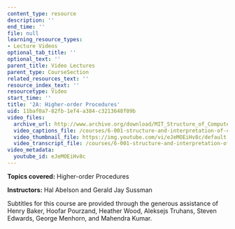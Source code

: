 ```yaml
---
content_type: resource
description: ''
end_time: ''
file: null
learning_resource_types:
- Lecture Videos
optional_tab_title: ''
optional_text: ''
parent_title: Video Lectures
parent_type: CourseSection
related_resources_text: ''
resource_index_text: ''
resourcetype: Video
start_time: ''
title: '2A: Higher-order Procedures'
uid: 11baf0a7-82fb-1ef4-a384-c3213648f09b
video_files:
  archive_url: http://www.archive.org/download/MIT_Structure_of_Computer_Programs_1986/lec2a.mp4
  video_captions_file: /courses/6-001-structure-and-interpretation-of-computer-programs-spring-2005/50882de36f555880a6805947153ab2aa_eJeMOEiHv8c.vtt
  video_thumbnail_file: https://img.youtube.com/vi/eJeMOEiHv8c/default.jpg
  video_transcript_file: /courses/6-001-structure-and-interpretation-of-computer-programs-spring-2005/32465b886efeca0f6edafaed2f0586c3_eJeMOEiHv8c.pdf
video_metadata:
  youtube_id: eJeMOEiHv8c
---
```




**Topics covered:** Higher-order Procedures

**Instructors:** Hal Abelson and Gerald Jay Sussman

Subtitles for this course are provided through the generous assistance of Henry Baker, Hoofar Pourzand, Heather Wood, Aleksejs Truhans, Steven Edwards, George Menhorn, and Mahendra Kumar.